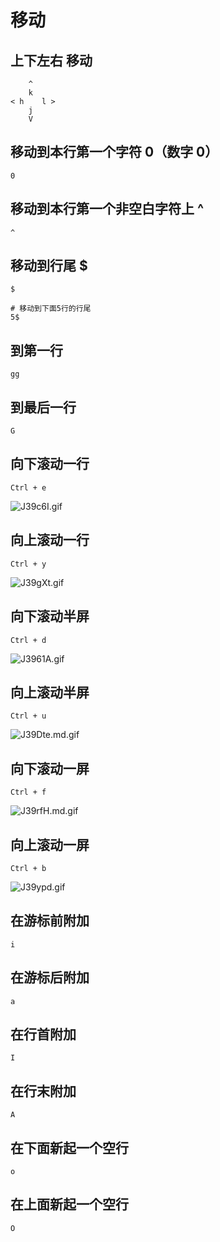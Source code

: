# 移动

## 上下左右 移动

```shell
    ^
    k
< h    l >
    j
    V
```

## 移动到本行第一个字符 0（数字 0）

```shell
0
```

## 移动到本行第一个非空白字符上 ^

```shell
^
```

## 移动到行尾 \$

```shell
$

# 移动到下面5行的行尾
5$
```

## 到第一行

```shell
gg
```

## 到最后一行

```shell
G
```

## 向下滚动一行

```shell
Ctrl + e
```

![J39c6I.gif](https://s1.ax1x.com/2020/04/20/J39c6I.gif)

## 向上滚动一行

```shell
Ctrl + y
```

![J39gXt.gif](https://s1.ax1x.com/2020/04/20/J39gXt.gif)

## 向下滚动半屏

```shell
Ctrl + d
```

![J3961A.gif](https://s1.ax1x.com/2020/04/20/J3961A.gif)

## 向上滚动半屏

```shell
Ctrl + u
```

![J39Dte.md.gif](https://s1.ax1x.com/2020/04/20/J39Dte.md.gif)

## 向下滚动一屏

```shell
Ctrl + f
```

![J39rfH.md.gif](https://s1.ax1x.com/2020/04/20/J39rfH.md.gif)

## 向上滚动一屏

```shell
Ctrl + b
```

![J39ypd.gif](https://s1.ax1x.com/2020/04/20/J39ypd.gif)

## 在游标前附加

```shell
i
```

## 在游标后附加

```shell
a
```

## 在行首附加

```shell
I
```

## 在行末附加

```shell
A
```

## 在下面新起一个空行

```shell
o
```

## 在上面新起一个空行

```shell
O
```

